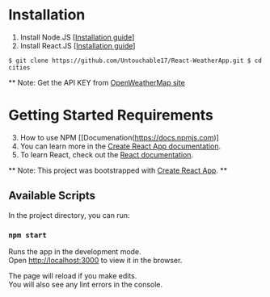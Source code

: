 # Installation 
1. Install Node.JS [[Installation guide](https://nodejs.org/en/)]
2. Install React.JS [[Installation guide](https://reactjs.org)]

`
$ git clone https://github.com/Untouchable17/React-WeatherApp.git
$ cd cities
`

** Note: Get the API KEY from [OpenWeatherMap site](https://openweathermap.org/api)


# Getting Started Requirements

3. How to use NPM [[Documenation(https://docs.npmjs.com)]
4. You can learn more in the [Create React App documentation](https://facebook.github.io/create-react-app/docs/getting-started).
5. To learn React, check out the [React documentation](https://reactjs.org/).


** Note: This project was bootstrapped with [Create React App](https://github.com/facebook/create-react-app). **

## Available Scripts

In the project directory, you can run:

### `npm start`

Runs the app in the development mode.\
Open [http://localhost:3000](http://localhost:3000) to view it in the browser.

The page will reload if you make edits.\
You will also see any lint errors in the console.


